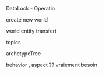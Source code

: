 DataLock - Operatio

create new world

world entity transfert

topics

archetypeTree


behavior , aspect ?? vraiement besoin